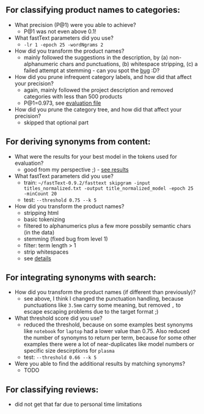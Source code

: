   ## For classifying product names to categories:

- What precision (P@1) were you able to achieve?
  - P@1 was not even above 0.1!
- What fastText parameters did you use?
  - `-lr 1 -epoch 25 -wordNgrams 2`
- How did you transform the product names?
  - mainly followed the suggestions in the description, by (a) non-alphanumeric chars and punctuations, (b) whitespace stripping, (c) a failed attempt at stemming - can you spot the [bug](https://github.com/gsingers/search_with_machine_learning_course/commit/6147f0dd2590b2d8cdefadafc4da71a76c43547c#diff-35e472638d071ac9aa810dcd8f7cbf7c07ce0b3f426aacd9317da90dc67cf6a5) :D?
- How did you prune infrequent category labels, and how did that affect your precision?
  - again, mainly followed the project description and removed categories with less than 500 products
  - P@1=0.973, see [evaluation file](https://github.com/jenskuersten/search_with_machine_learning_course/blob/main/week2/eval/level1_product_classification_results.txt)
- How did you prune the category tree, and how did that affect your precision?
  - skipped that optional part

## For deriving synonyms from content:

- What were the results for your best model in the tokens used for evaluation?
  - good from my perspective ;) - [see results](https://github.com/jenskuersten/search_with_machine_learning_course/blob/2ba4c6e2ec3ed90b3f612ff93c63f595d5409bf1/week2/eval/level2_synonym_results_normalized_optimized.txt#L7)
- What fastText parameters did you use?
  -  train: `~/fastText-0.9.2/fasttext skipgram -input titles_normalized.txt -output title_normalized_model -epoch 25 -minCount 20`
  -  test: `--threshold 0.75 --k 5`
- How did you transform the product names?
  - stripping html
  - basic tokenizing
  - filtered to alphanumerics plus a few more possbily semantic chars (in the data)
  - stemming (fixed bug from level 1)
  - filter: term length > 1
  - strip whitespaces
  - see [details](https://github.com/jenskuersten/search_with_machine_learning_course/blob/2ba4c6e2ec3ed90b3f612ff93c63f595d5409bf1/week2/createContentTrainingData.py#L18)

## For integrating synonyms with search:

- How did you transform the product names (if different than previously)?
  - see above, I think I changed the punctuation handling, because punctuations like `3.5mm` carry some meaning, but removed `,` to escape escaping problems due to the target format ;)
- What threshold score did you use?
  - reduced the threshold, because on some examples best synonyms like `notebook` for `laptop` had a lower value than 0.75. Also reduced the number of synonyms to return per term, because for some other examples there were a lot of near-duplicates like model numbers or specific size descirptions for `plasma`
  -  test: `--threshold 0.66 --k 5`
- Were you able to find the additional results by matching synonyms?
  - TODO

## For classifying reviews:
- did not get that far due to personal time limitations
